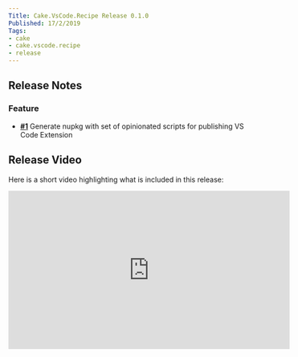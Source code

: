 ```yaml
---
Title: Cake.VsCode.Recipe Release 0.1.0
Published: 17/2/2019
Tags:
- cake
- cake.vscode.recipe
- release
---
```


## Release Notes

### Feature

- [__#1__](https://github.com/cake-contrib/Cake.VsCode.Recipe/issues/1) Generate nupkg with set of opinionated scripts for publishing VS Code Extension

## Release Video

Here is a short video highlighting what is included in this release:

<iframe width="560" height="315" src="https://www.youtube.com/embed/1uNI67JgIZQ" frameborder="0" allow="accelerometer; autoplay; clipboard-write; encrypted-media; gyroscope; picture-in-picture" allowfullscreen></iframe>